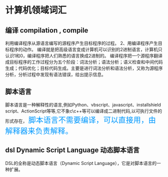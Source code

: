 # 计算机领域词汇
## 编译  compilation , compile
利用编译程序从源语言编写的源程序产生目标程序的过程。 2、用编译程序产生目标程序的动作。 编译就是把高级语言变成计算机可以识别的2进制语言，计算机只认识1和0，编译程序把人们熟悉的语言换成2进制的。 编译程序把一个源程序翻译成目标程序的工作过程分为五个阶段：词法分析；语法分析；语义检查和中间代码生成；代码优化；目标代码生成。主要是进行词法分析和语法分析，又称为源程序分析，分析过程中发现有语法错误，给出提示信息。
## 脚本语言  
脚本语言是一种解释性的语言,例如Python、vbscript、javascript、installshield script、ActionScript等等,它不象c\c++等可以编译成二进制代码,以可执行文件的形式存在，
<font color=#0099ff size=5 face="黑体">脚本语言不需要编译，可以直接用，由解释器来负责解释。</font>
## dsl Dynamic Script Language 动态脚本语言
DSL的全称是动态脚本语言（Dynamic Script Language），它是对脚本语言的一种扩展。
